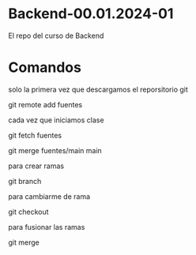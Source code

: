 # Backend-00.01.2024-01
El repo del curso de Backend


# Comandos

solo la primera vez que descargamos el reporsitorio git

git remote add fuentes 

cada vez que iniciamos clase

git fetch fuentes

git merge fuentes/main main


para crear ramas

git branch <nombre de la rama>

para  cambiarme de rama

git checkout <nombre de la rama>

para fusionar las ramas

git merge <nombre de la rama origen> <nombre de la rama destino>
